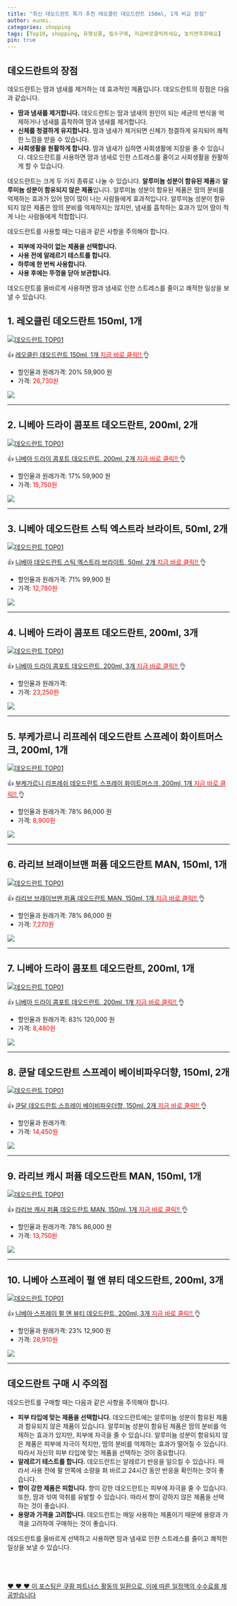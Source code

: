 ```yaml
---
title: "최신 데오드란트 특가 추천 레오클린 데오드란트 150ml, 1개 비교 장점"
author: eunmi.
categories: shopping
tags: [Top10, shopping, 유행상품, 필수구매, 지금바로클릭하세요, 놓치면후회해요]
pin: true
---
```

## 데오드란트의 장점

데오드란트는 땀과 냄새를 제거하는 데 효과적인 제품입니다. 데오드란트의 장점은 다음과 같습니다.

* **땀과 냄새를 제거합니다.** 데오드란트는 땀과 냄새의 원인이 되는 세균의 번식을 억제하거나 냄새를 흡착하여 땀과 냄새를 제거합니다.
* **신체를 청결하게 유지합니다.** 땀과 냄새가 제거되면 신체가 청결하게 유지되어 쾌적한 느낌을 받을 수 있습니다.
* **사회생활을 원활하게 합니다.** 땀과 냄새가 심하면 사회생활에 지장을 줄 수 있습니다. 데오드란트를 사용하면 땀과 냄새로 인한 스트레스를 줄이고 사회생활을 원활하게 할 수 있습니다.

데오드란트는 크게 두 가지 종류로 나눌 수 있습니다. **알루미늄 성분이 함유된 제품**과 **알루미늄 성분이 함유되지 않은 제품**입니다. 알루미늄 성분이 함유된 제품은 땀의 분비를 억제하는 효과가 있어 땀이 많이 나는 사람들에게 효과적입니다. 알루미늄 성분이 함유되지 않은 제품은 땀의 분비를 억제하지는 않지만, 냄새를 흡착하는 효과가 있어 땀이 적게 나는 사람들에게 적합합니다.

데오드란트를 사용할 때는 다음과 같은 사항을 주의해야 합니다.

* **피부에 자극이 없는 제품을 선택합니다.**
* **사용 전에 알레르기 테스트를 합니다.**
* **하루에 한 번씩 사용합니다.**
* **사용 후에는 뚜껑을 닫아 보관합니다.**

데오드란트를 올바르게 사용하면 땀과 냄새로 인한 스트레스를 줄이고 쾌적한 일상을 보낼 수 있습니다.

   

## 1. 레오클린 데오드란트 150ml, 1개

[![데오드란트 TOP01](https://thumbnail8.coupangcdn.com/thumbnails/remote/230x230ex/image/vendor_inventory/c829/e9511940659dfbff69e64d875f681cce19fa89b45abc08288ebf629bd3d8.png)](https://link.coupang.com/re/AFFSDP?lptag=AF3617701&subid=GithubCoopas&pageKey=6633052078&traceid=V0-153&itemId=15130191050&vendorItemId=82487053683)


👍 [레오클린 데오드란트 150ml, 1개 <font color=red> 지금 바로 클릭!! </font> ](https://link.coupang.com/re/AFFSDP?lptag=AF3617701&subid=GithubCoopas&pageKey=6633052078&traceid=V0-153&itemId=15130191050&vendorItemId=82487053683) 👌 


- 할인율과 원래가격: 20%  59,900   원
- 가격: <span style='color:red'>26,730원</span>

[![](/discount_price.png)](https://link.coupang.com/re/AFFSDP?lptag=AF3617701&subid=GithubCoopas&pageKey=6633052078&traceid=V0-153&itemId=15130191050&vendorItemId=82487053683)

---


   

## 2. 니베아 드라이 콤포트 데오드란트, 200ml, 2개

[![데오드란트 TOP01](https://thumbnail6.coupangcdn.com/thumbnails/remote/230x230ex/image/retail/images/078e078b-11a8-4ca9-85d3-6decbde0dce13019012711526324594.png)](https://link.coupang.com/re/AFFSDP?lptag=AF3617701&subid=GithubCoopas&pageKey=48454&traceid=V0-153&itemId=73982489&vendorItemId=85322690345)


👍 [니베아 드라이 콤포트 데오드란트, 200ml, 2개 <font color=red> 지금 바로 클릭!! </font> ](https://link.coupang.com/re/AFFSDP?lptag=AF3617701&subid=GithubCoopas&pageKey=48454&traceid=V0-153&itemId=73982489&vendorItemId=85322690345) 👌 


- 할인율과 원래가격: 17%  59,900   원
- 가격: <span style='color:red'>15,750원</span>

[![](/discount_price.png)](https://link.coupang.com/re/AFFSDP?lptag=AF3617701&subid=GithubCoopas&pageKey=48454&traceid=V0-153&itemId=73982489&vendorItemId=85322690345)

---


   

## 3. 니베아 데오드란트 스틱 엑스트라 브라이트, 50ml, 2개

[![데오드란트 TOP01](https://thumbnail6.coupangcdn.com/thumbnails/remote/230x230ex/image/retail/images/2023/05/09/11/8/202b01f2-5b1d-4ff5-a030-b2958acf7712.jpg)](https://link.coupang.com/re/AFFSDP?lptag=AF3617701&subid=GithubCoopas&pageKey=7260279185&traceid=V0-153&itemId=18785957978&vendorItemId=85914002740)


👍 [니베아 데오드란트 스틱 엑스트라 브라이트, 50ml, 2개 <font color=red> 지금 바로 클릭!! </font> ](https://link.coupang.com/re/AFFSDP?lptag=AF3617701&subid=GithubCoopas&pageKey=7260279185&traceid=V0-153&itemId=18785957978&vendorItemId=85914002740) 👌 


- 할인율과 원래가격: 71%  99,900   원
- 가격: <span style='color:red'>12,780원</span>

[![](/discount_price.png)](https://link.coupang.com/re/AFFSDP?lptag=AF3617701&subid=GithubCoopas&pageKey=7260279185&traceid=V0-153&itemId=18785957978&vendorItemId=85914002740)

---


   

## 4. 니베아 드라이 콤포트 데오드란트, 200ml, 3개

[![데오드란트 TOP01](https://thumbnail8.coupangcdn.com/thumbnails/remote/230x230ex/image/retail/images/1155391413744686-0ed8d5c5-6790-4b40-b8a0-ddc790a50a6f.jpg)](https://link.coupang.com/re/AFFSDP?lptag=AF3617701&subid=GithubCoopas&pageKey=48454&traceid=V0-153&itemId=633367579&vendorItemId=85006378145)


👍 [니베아 드라이 콤포트 데오드란트, 200ml, 3개 <font color=red> 지금 바로 클릭!! </font> ](https://link.coupang.com/re/AFFSDP?lptag=AF3617701&subid=GithubCoopas&pageKey=48454&traceid=V0-153&itemId=633367579&vendorItemId=85006378145) 👌 


- 할인율과 원래가격: 
- 가격: <span style='color:red'>23,250원</span>

[![](/discount_price.png)](https://link.coupang.com/re/AFFSDP?lptag=AF3617701&subid=GithubCoopas&pageKey=48454&traceid=V0-153&itemId=633367579&vendorItemId=85006378145)

---


   

## 5. 부케가르니 리프레쉬 데오드란트 스프레이 화이트머스크, 200ml, 1개

[![데오드란트 TOP01](https://thumbnail10.coupangcdn.com/thumbnails/remote/230x230ex/image/retail/images/2023/04/26/15/9/b287a05e-64ae-43f6-a348-d5c2c582f58d.jpg)](https://link.coupang.com/re/AFFSDP?lptag=AF3617701&subid=GithubCoopas&pageKey=7295247634&traceid=V0-153&itemId=18654934765&vendorItemId=85789694209)


👍 [부케가르니 리프레쉬 데오드란트 스프레이 화이트머스크, 200ml, 1개 <font color=red> 지금 바로 클릭!! </font> ](https://link.coupang.com/re/AFFSDP?lptag=AF3617701&subid=GithubCoopas&pageKey=7295247634&traceid=V0-153&itemId=18654934765&vendorItemId=85789694209) 👌 


- 할인율과 원래가격: 78%  86,000   원
- 가격: <span style='color:red'>8,900원</span>

[![](/discount_price.png)](https://link.coupang.com/re/AFFSDP?lptag=AF3617701&subid=GithubCoopas&pageKey=7295247634&traceid=V0-153&itemId=18654934765&vendorItemId=85789694209)

---


   

## 6. 라리브 브래이브맨 퍼퓸 데오드란트 MAN, 150ml, 1개

[![데오드란트 TOP01](https://thumbnail7.coupangcdn.com/thumbnails/remote/230x230ex/image/retail/images/2016/07/15/15/6/181363ab-80f0-4576-bc0a-7ead08fe41ec.jpg)](https://link.coupang.com/re/AFFSDP?lptag=AF3617701&subid=GithubCoopas&pageKey=5417266&traceid=V0-153&itemId=24570258&vendorItemId=3036216807)


👍 [라리브 브래이브맨 퍼퓸 데오드란트 MAN, 150ml, 1개 <font color=red> 지금 바로 클릭!! </font> ](https://link.coupang.com/re/AFFSDP?lptag=AF3617701&subid=GithubCoopas&pageKey=5417266&traceid=V0-153&itemId=24570258&vendorItemId=3036216807) 👌 


- 할인율과 원래가격: 78%  86,000   원
- 가격: <span style='color:red'>7,270원</span>

[![](/discount_price.png)](https://link.coupang.com/re/AFFSDP?lptag=AF3617701&subid=GithubCoopas&pageKey=5417266&traceid=V0-153&itemId=24570258&vendorItemId=3036216807)

---


   

## 7. 니베아 드라이 콤포트 데오드란트, 200ml, 1개

[![데오드란트 TOP01](https://thumbnail6.coupangcdn.com/thumbnails/remote/230x230ex/image/retail/images/8921038498144385-135636e5-c708-4b03-b0c0-9f3ac0b5077e.jpg)](https://link.coupang.com/re/AFFSDP?lptag=AF3617701&subid=GithubCoopas&pageKey=48454&traceid=V0-153&itemId=117875&vendorItemId=3000062357)


👍 [니베아 드라이 콤포트 데오드란트, 200ml, 1개 <font color=red> 지금 바로 클릭!! </font> ](https://link.coupang.com/re/AFFSDP?lptag=AF3617701&subid=GithubCoopas&pageKey=48454&traceid=V0-153&itemId=117875&vendorItemId=3000062357) 👌 


- 할인율과 원래가격: 83%  120,000   원
- 가격: <span style='color:red'>8,480원</span>

[![](/discount_price.png)](https://link.coupang.com/re/AFFSDP?lptag=AF3617701&subid=GithubCoopas&pageKey=48454&traceid=V0-153&itemId=117875&vendorItemId=3000062357)

---


   

## 8. 쿤달 데오드란트 스프레이 베이비파우더향, 150ml, 2개

[![데오드란트 TOP01](https://thumbnail9.coupangcdn.com/thumbnails/remote/230x230ex/image/retail/images/7890028851478579-52a252a5-2582-446a-ba2b-bb0c01154275.jpg)](https://link.coupang.com/re/AFFSDP?lptag=AF3617701&subid=GithubCoopas&pageKey=6938957825&traceid=V0-153&itemId=18874930573&vendorItemId=71794758033)


👍 [쿤달 데오드란트 스프레이 베이비파우더향, 150ml, 2개 <font color=red> 지금 바로 클릭!! </font> ](https://link.coupang.com/re/AFFSDP?lptag=AF3617701&subid=GithubCoopas&pageKey=6938957825&traceid=V0-153&itemId=18874930573&vendorItemId=71794758033) 👌 


- 할인율과 원래가격: 
- 가격: <span style='color:red'>14,450원</span>

[![](/discount_price.png)](https://link.coupang.com/re/AFFSDP?lptag=AF3617701&subid=GithubCoopas&pageKey=6938957825&traceid=V0-153&itemId=18874930573&vendorItemId=71794758033)

---


   

## 9. 라리브 캐시 퍼퓸 데오드란트 MAN, 150ml, 1개

[![데오드란트 TOP01](https://thumbnail8.coupangcdn.com/thumbnails/remote/230x230ex/image/retail/images/2016/07/15/15/6/7904d5fe-737a-49de-8dd0-84aff97f3c9e.jpg)](https://link.coupang.com/re/AFFSDP?lptag=AF3617701&subid=GithubCoopas&pageKey=5417278&traceid=V0-153&itemId=24570289&vendorItemId=3036216821)


👍 [라리브 캐시 퍼퓸 데오드란트 MAN, 150ml, 1개 <font color=red> 지금 바로 클릭!! </font> ](https://link.coupang.com/re/AFFSDP?lptag=AF3617701&subid=GithubCoopas&pageKey=5417278&traceid=V0-153&itemId=24570289&vendorItemId=3036216821) 👌 


- 할인율과 원래가격: 78%  86,000   원
- 가격: <span style='color:red'>13,750원</span>

[![](/discount_price.png)](https://link.coupang.com/re/AFFSDP?lptag=AF3617701&subid=GithubCoopas&pageKey=5417278&traceid=V0-153&itemId=24570289&vendorItemId=3036216821)

---


   

## 10. 니베아 스프레이 펄 앤 뷰티 데오드란트, 200ml, 3개

[![데오드란트 TOP01](https://thumbnail10.coupangcdn.com/thumbnails/remote/230x230ex/image/vendor_inventory/d28b/9d50d05324ce4e279fda41e9cc405361778a74a9c8131c670a918fc5dd98.jpg)](https://link.coupang.com/re/AFFSDP?lptag=AF3617701&subid=GithubCoopas&pageKey=6969931521&traceid=V0-153&itemId=16997759096&vendorItemId=78635076073)


👍 [니베아 스프레이 펄 앤 뷰티 데오드란트, 200ml, 3개 <font color=red> 지금 바로 클릭!! </font> ](https://link.coupang.com/re/AFFSDP?lptag=AF3617701&subid=GithubCoopas&pageKey=6969931521&traceid=V0-153&itemId=16997759096&vendorItemId=78635076073) 👌 


- 할인율과 원래가격: 23%  12,900   원
- 가격: <span style='color:red'>28,910원</span>

[![](/discount_price.png)](https://link.coupang.com/re/AFFSDP?lptag=AF3617701&subid=GithubCoopas&pageKey=6969931521&traceid=V0-153&itemId=16997759096&vendorItemId=78635076073)

---
## 데오드란트 구매 시 주의점

데오드란트를 구매할 때는 다음과 같은 사항을 주의해야 합니다.

* **피부 타입에 맞는 제품을 선택합니다.** 데오드란트에는 알루미늄 성분이 함유된 제품과 함유되지 않은 제품이 있습니다. 알루미늄 성분이 함유된 제품은 땀의 분비를 억제하는 효과가 있지만, 피부에 자극을 줄 수 있습니다. 알루미늄 성분이 함유되지 않은 제품은 피부에 자극이 적지만, 땀의 분비를 억제하는 효과가 떨어질 수 있습니다. 따라서 자신의 피부 타입에 맞는 제품을 선택하는 것이 중요합니다.
* **알레르기 테스트를 합니다.** 데오드란트는 알레르기 반응을 일으킬 수 있습니다. 따라서 사용 전에 팔 안쪽에 소량을 펴 바르고 24시간 동안 반응을 확인하는 것이 좋습니다.
* **향이 강한 제품은 피합니다.** 향이 강한 데오드란트는 피부에 자극을 줄 수 있습니다. 또한, 땀과 섞여 악취를 유발할 수 있습니다. 따라서 향이 강하지 않은 제품을 선택하는 것이 좋습니다.
* **용량과 가격을 고려합니다.** 데오드란트는 매일 사용하는 제품이기 때문에 용량과 가격을 고려하여 구매하는 것이 좋습니다.

데오드란트를 올바르게 선택하고 사용하면 땀과 냄새로 인한 스트레스를 줄이고 쾌적한 일상을 보낼 수 있습니다.<br><br><br><br><br> [ ❤ ❤ ❤ 이 포스팅은 쿠팡 파트너스 활동의 일환으로, 이에 따른 일정액의 수수료를 제공받습니다](https://link.coupang.com/a/bcEFyh)
